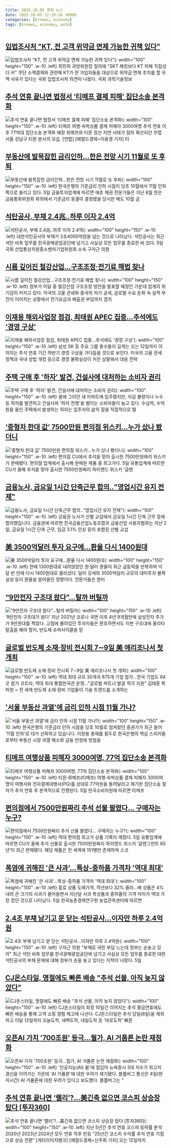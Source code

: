 ```yaml
---
title: 2025.10.05 경제 뉴스
date: 2025-10-05 12:10:16 +0900
categories: [krnews, economy]
tags: [krnews, economy, auto]
---
```

## [입법조사처 "KT, 전 고객 위약금 면제 가능한 귀책 있다"](https://n.news.naver.com/mnews/article/001/0015666026)

![입법조사처 "KT, 전 고객 위약금 면제 가능한 귀책 있다"](https://mimgnews.pstatic.net/image/origin/001/2025/10/04/15666026.jpg?type=nf220_150){: width="100" height="150" .w-10 .left}
최민희 과방위원장 질의에 "SKT 해킹보다 KT 피해 직접성 더 커" 무단 소액결제와 관련해 KT가 전 가입자들을 대상으로 위약금 면제 조치를 할 귀책 사유가 있다는 국회 입법조사처 의견이 나왔다. 국회 과학기술정보

## [추석 연휴 끝나면 법정서 ‘티메프 결제 피해’ 집단소송 본격화](https://n.news.naver.com/mnews/article/016/0002539122)

![추석 연휴 끝나면 법정서 ‘티메프 결제 피해’ 집단소송 본격화](https://mimgnews.pstatic.net/image/origin/016/2025/10/05/2539122.jpg?type=nf220_150){: width="100" height="150" .w-10 .left}
티메프 여행·숙박상품 결제 피해자 3000여명 추석 연휴 이후 77억대 집단소송 본격화 예정 위메프와 티몬 정산 지연 사태가 점차 확산되던 무렵 서울 강남구 티몬 본사의 모습. [연합] [헤럴드경제=이용경 기자] 티

## [부동산에 발목잡힌 금리인하…한은 전망 시기 11월로 또 후퇴](https://n.news.naver.com/mnews/article/029/0002985892)

![부동산에 발목잡힌 금리인하…한은 전망 시기 11월로 또 후퇴](https://mimgnews.pstatic.net/image/origin/029/2025/10/05/2985892.jpg?type=nf220_150){: width="100" height="150" .w-10 .left}
한국은행의 기준금리 인하 시점이 당초 10월에서 11월 인하쪽으로 쏠리고 있다. 5일 금융투자업계에 따르면 애초 채권 전문가들은 지난 8월 한은 금융통화위원회 회의에서 기준금리 동결이 결정됐을 당시만 해도 10월 금

## [석탄공사, 부채 2.4兆..하루 이자 2.4억](https://n.news.naver.com/mnews/article/014/0005416548)

![석탄공사, 부채 2.4兆..하루 이자 2.4억](https://mimgnews.pstatic.net/image/origin/014/2025/10/05/5416548.jpg?type=nf220_150){: width="100" height="150" .w-10 .left}
대한석탄공사의 부채가 2조4000억원을 넘는 것으로 나타났다. 석탄공사는 최근 석탄 비축 업무를 한국광해광업공단에 넘기고 사실상 모든 업무를 종료한 바 있다. 5일 국회 산업통상자원중소벤처기업위원회 소속 구자근 의원

## [시름 깊어진 철강산업...구조조정·전기료 해법 찾나](https://n.news.naver.com/mnews/article/119/0003010616)

![시름 깊어진 철강산업...구조조정·전기료 해법 찾나](https://mimgnews.pstatic.net/image/origin/119/2025/10/05/3010616.jpg?type=nf220_150){: width="100" height="150" .w-10 .left}
정부가 이달 중 철강산업 구조조정 방안을 발표할 예정인 가운데 업계의 위기감이 커지고 있다. 미국의 고율 관세와 중국의 저가 공세, 글로벌 수요 둔화 속 실적 부진이 이어지는 상황에서 전기요금과 배출권 부담까지 겹치

## [이재용 해외사업장 점검, 최태원 APEC 집중…추석에도 ‘경영 구상’](https://n.news.naver.com/mnews/article/005/0001806475)

![이재용 해외사업장 점검, 최태원 APEC 집중…추석에도 ‘경영 구상’](https://mimgnews.pstatic.net/image/origin/005/2025/10/05/1806475.jpg?type=nf220_150){: width="100" height="150" .w-10 .left}
삼성 SK 등 주요 그룹 총수들이 길게는 오는 12일까지 이어지는 추석 연휴 기간 하반기 경영 구상을 가다듬을 것으로 보인다. 미국의 고율 관세 정책과 국내 상법 개정 등으로 경영 불확실성이 커진 상황에서 대응 전략

## [주택 구매 후 '하자' 발견, 건설사에 대처하는 소비자 권리](https://n.news.naver.com/mnews/article/003/0013523130)

![주택 구매 후 '하자' 발견, 건설사에 대처하는 소비자 권리](https://mimgnews.pstatic.net/image/origin/003/2025/10/04/13523130.jpg?type=nf220_150){: width="100" height="150" .w-10 .left}
꿈에 그리던 새 아파트에 입주했지만, 마감 불량이나 누수 등 하자를 발견하고 건설사와 '하자 전쟁'을 벌이는 소비자들이 늘고 있다. 수십억, 수억 원을 들인 주택에서 발생하는 하자는 입주자의 삶의 질을 직접적으로 떨

## [‘중형차 한대 값’ 7500만원 편의점 위스키…누가 샀나 봤더니](https://n.news.naver.com/mnews/article/081/0003580401)

![‘중형차 한대 값’ 7500만원 편의점 위스키…누가 샀나 봤더니](https://mimgnews.pstatic.net/image/origin/081/2025/10/05/3580401.jpg?type=nf220_150){: width="100" height="150" .w-10 .left}
편의점 CU에서 추석을 맞아 출시한 7500만원짜리 위스키가 판매됐다. 편의점 업계에서 출시해 판매된 제품 중 최고가다. 5일 유통업계에 따르면 CU가 올해 추석을 맞아 출시한 7500만원짜리 하이엔드 위스키 ‘글렌

## [금융노사, 금요일 1시간 단축근무 합의‥"영업시간 유지 전제"](https://n.news.naver.com/mnews/article/214/0001453506)

![금융노사, 금요일 1시간 단축근무 합의‥"영업시간 유지 전제"](https://mimgnews.pstatic.net/image/origin/214/2025/10/04/1453506.jpg?type=nf220_150){: width="100" height="150" .w-10 .left}
금융권 노사가 산별 교섭에서 금요일 1시간 단축 근무 등에 합의했습니다. 금융권에 따르면 전국금융산업노동조합과 금융산업 사용자협회는 지난 2일, 금요일 1시간 단축 근무, 임금 3.1% 인상 등이 포함된 산별 교섭

## [美 3500억달러 투자 요구에…환율 다시 1400원대](https://n.news.naver.com/mnews/article/018/0006133124)

![美 3500억달러 투자 요구에…환율 다시 1400원대](https://mimgnews.pstatic.net/image/origin/018/2025/10/04/6133124.jpg?type=nf220_150){: width="100" height="150" .w-10 .left}
한때 1300원대로 내려앉았던 원·달러 환율이 최근 급등락을 반복하며 넉 달 반 만에 다시 1400원대로 올라섰다. 달러 강세와 3500억달러 규모의 대미투자 불확실성 등이 환율을 끌어올린 영향이다. 전문가들은 한미

## [“9만전자 구조대 왔다”…탈까 버틸까](https://n.news.naver.com/mnews/article/018/0006133122)

![“9만전자 구조대 왔다”…탈까 버틸까](https://mimgnews.pstatic.net/image/origin/018/2025/10/04/6133122.jpg?type=nf220_150){: width="100" height="150" .w-10 .left}
‘9만전자 구조대가 왔다’ 지난 2021년 코로나 국면 이후 4년 9개월만에 삼성전자 주가가 9만원대를 찍었다. 고점에 물려있던 투자자들은 환호하면서도 이번 구조대에 올라타 탈출을 해야 할지, 반도체 슈퍼사이클을 믿

## [글로벌 반도체 소재·장비 전시회 7∼9일 美 애리조나서 첫 개최](https://n.news.naver.com/mnews/article/001/0015666329)

![글로벌 반도체 소재·장비 전시회 7∼9일 美 애리조나서 첫 개최](https://mimgnews.pstatic.net/image/origin/001/2025/10/05/15666329.jpg?type=nf220_150){: width="100" height="150" .w-10 .left}
역대 최대 규모 30개국 875개 기업 참가…한국 기업도 64곳 참가 코트라, 역대 최대 통합한국관 운영…"글로벌 파트너 발굴 적극 지원" 김태종 특파원 = 전 세계 반도체 소재·장비 기업들이 기술 트렌드를 소개하는

## ['서울 부동산 과열'에 금리 인하 시점 11월 가나?](https://n.news.naver.com/mnews/article/660/0000094200)

!['서울 부동산 과열'에 금리 인하 시점 11월 가나?](https://mimgnews.pstatic.net/image/origin/660/2025/10/05/94200.jpg?type=nf220_150){: width="100" height="150" .w-10 .left}
한국은행의 기준금리 인하 시점을 당초 10월로 점쳐왔던 증권가가 최근 들어 '11월 인하'로 대거 선회하고 있습니다. 이창용 총재를 필두로 한국은행의 핵심 스피커들로부터 부동산 시장 과열 해소와 금융 안정에 방점을

## [티메프 여행상품 피해자 3000여명, 77억 집단소송 본격화](https://n.news.naver.com/mnews/article/029/0002985886)

![티메프 여행상품 피해자 3000여명, 77억 집단소송 본격화](https://mimgnews.pstatic.net/image/origin/029/2025/10/05/2985886.jpg?type=nf220_150){: width="100" height="150" .w-10 .left}
티몬·위메프(티메프) 여행·숙박상품 결제 피해자 3000여명이 여행사와 전자결제대행사(PG)를 상대로 77억원을 돌려달라고 제기한 집단소송 절차가 추석 연휴 후 본격적으로 진행된다. 5일 한국소비자원에 따르면 티메프

## [편의점에서 7500만원짜리 추석 선물 팔렸다… 구매자는 누구?](https://n.news.naver.com/mnews/article/023/0003933156)

![편의점에서 7500만원짜리 추석 선물 팔렸다… 구매자는 누구?](https://mimgnews.pstatic.net/image/origin/023/2025/10/05/3933156.jpg?type=nf220_150){: width="100" height="150" .w-10 .left}
역대 편의점 최고가 상품 기록이 깨졌다. 5일 유통업계에 따르면 CU가 올해 추석 선물로 출시한 7500만원짜리 하이엔드 위스키 ‘글렌그란트 65년’이 최근 판매됐다. 해당 제품은 전 세계에 151병만 존재하며 스코

## [폭염에 귀해진 '큰 사과'…특상-중하품 가격차 '역대 최대'](https://n.news.naver.com/mnews/article/001/0015666258)

![폭염에 귀해진 '큰 사과'…특상-중하품 가격차 '역대 최대'](https://mimgnews.pstatic.net/image/origin/001/2025/10/05/15666258.jpg?type=nf220_150){: width="100" height="150" .w-10 .left}
홍로 상품 도매가격, 작년보다 32% 올라…배 상품은 4% 내려 큰 크기의 사과가 줄어들면서 지난달 사과 특상품과 중하품의 가격 차이가 역대 가장 컸던 것으로 나타났다. 5일 한국농촌경제연구원 농업관측센터에 따르면

## [2.4조 부채 남기고 문 닫는 석탄공사…이자만 하루 2.4억원](https://n.news.naver.com/mnews/article/001/0015666310)

![2.4조 부채 남기고 문 닫는 석탄공사…이자만 하루 2.4억원](https://mimgnews.pstatic.net/image/origin/001/2025/10/05/15666310.jpg?type=nf220_150){: width="100" height="150" .w-10 .left}
구자근 의원 "부채로 국민 부담 느는데 정부는 손놓고 있어" 최근 석탄 비축 업무를 한국광해광업공단에 넘기고 사실상 모든 업무를 종료한 대한석탄공사의 부채 문제에 대해 정부가 손을 놓고 있다는 지적이 나왔다. 5일

## [CJ온스타일, 명절에도 빠른 배송 "추석 선물, 아직 늦지 않았다"](https://n.news.naver.com/mnews/article/421/0008526295)

![CJ온스타일, 명절에도 빠른 배송 "추석 선물, 아직 늦지 않았다"](https://mimgnews.pstatic.net/image/origin/421/2025/10/05/8526295.jpg?type=nf220_150){: width="100" height="150" .w-10 .left}
CJ온스타일이 최장 10일간 이어지는 추석 황금연휴에도 빠른 배송을 통해 고객 쇼핑 경험 제고에 나선다. CJ온스타일은 추석 당일(6일)을 제외하고 이달 12일까지 오늘도착, 새벽도착, 내일도착 등 '바로도착' 빠른

## [오픈AI 가치 '700조원' 등극…월가, AI 거품론 논란 재점화](https://n.news.naver.com/mnews/article/015/0005194022)

![오픈AI 가치 '700조원' 등극…월가, AI 거품론 논란 재점화](https://mimgnews.pstatic.net/image/origin/015/2025/10/05/5194022.jpg?type=nf220_150){: width="100" height="150" .w-10 .left}
'인공지능(AI) 붐'에 힘입어 뉴욕증시 3대 지수가 최고치 경신을 이어가는 가운데 'AI 거품론'에 대한 우려가 제기됐다. 블룸버그 통신은 4일(현지시간) AI 거품론에 대한 우려가 있다고 보도했다. 블룸버그는 "

## [추석 연휴 끝나면 ‘랠리’?…美긴축 없으면 코스피 상승장 탔다 [투자360]](https://n.news.naver.com/mnews/article/016/0002538963)

![추석 연휴 끝나면 ‘랠리’?…美긴축 없으면 코스피 상승장 탔다 [투자360]](https://mimgnews.pstatic.net/image/origin/016/2025/10/04/2538963.jpg?type=nf220_150){: width="100" height="150" .w-10 .left}
지난 5년간 추석 연휴 코스피 등락률 분석 2020년·2023년·2024년 모두 연휴 직후 반등 “25년간 코스피 수익률 추석 연휴 기점으로 상승 전환” [게티이미지뱅크] [헤럴드경제=신주희 기자] 오는 12일까지

